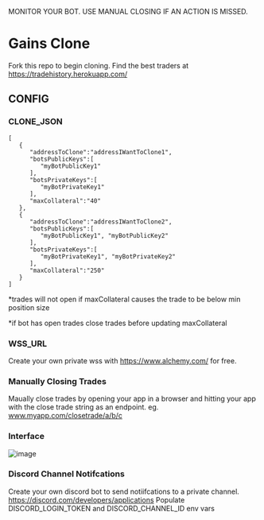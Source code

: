 MONITOR YOUR BOT. USE MANUAL CLOSING IF AN ACTION IS MISSED.

# Gains Clone
Fork this repo to begin cloning.
Find the best traders at https://tradehistory.herokuapp.com/

## CONFIG

### CLONE_JSON
```
[
   {
      "addressToClone":"addressIWantToClone1",
      "botsPublicKeys":[
         "myBotPublicKey1"
      ],
      "botsPrivateKeys":[
         "myBotPrivateKey1"
      ],
      "maxCollateral":"40"
   },
   {
      "addressToClone":"addressIWantToClone2",
      "botsPublicKeys":[
         "myBotPublicKey1", "myBotPublicKey2"
      ],
      "botsPrivateKeys":[
         "myBotPrivateKey1", "myBotPrivateKey2"
      ],
      "maxCollateral":"250"
   }
]
```
*trades will not open if maxCollateral causes the trade to be below min position size

*if bot has open trades close trades before updating maxCollateral

### WSS_URL
Create your own private wss with https://www.alchemy.com/ for free.

### Manually Closing Trades
Maually close trades by opening your app in a browser and hitting your app with the close trade string as an endpoint. eg. www.myapp.com/closetrade/a/b/c

### Interface
![image](https://user-images.githubusercontent.com/3924075/160455689-0da1c0c1-7583-491c-afce-22a23cd9f5bc.png)

### Discord Channel Notifcations
Create your own discord bot to send notiifcations to a private channel. https://discord.com/developers/applications
Populate DISCORD_LOGIN_TOKEN and DISCORD_CHANNEL_ID env vars
